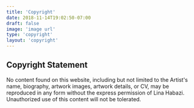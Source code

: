 ```yaml
---
title: 'Copyright'
date: 2018-11-14T19:02:50-07:00
draft: false
image: 'image url'
type: 'copyright'
layout: 'copyright'
---
```


## Copyright Statement

No content found on this website, including but not limited to the Artist's name, biography, artwork images, artwork details, or CV, may be reproduced in any form without the express permission of Lina Habazi. Unauthorized use of this content will not be tolerated.